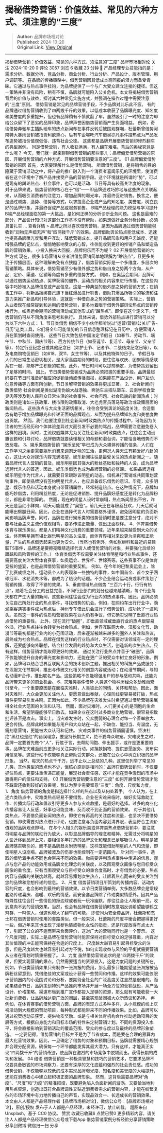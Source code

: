 # 揭秘借势营销：价值效益、常见的六种方式、须注意的“三度”

> **Author:** 品牌市场相对论  
> **Published:** 2024-10-20  
> **Original Link:** [View Original](https://www.woshipm.com/marketing/6129807.html)

---

揭秘借势营销：价值效益、常见的六种方式、须注意的“三度” 品牌市场相对论 关注 2024-10-20 0 评论 3057 浏览 6 收藏 23 分钟 🔗 产品经理专业技能指的是：需求分析、数据分析、竞品分析、商业分析、行业分析、产品设计、版本管理、用户调研等。 在品牌的传播策略中，借势营销因其低成本高回报的潜力而备受青睐。它通过与热点事件挂钩，为品牌提供了一个与广大受众建立连接的捷径。但这一策略并非没有风险，稍有不慎，品牌就可能陷入公关危机。本文将揭秘借势营销背后的价值与效益，探讨其六种常见实施方式，并强调在操作过程中需要注意的“三度”原则。 借势营销是常见的品牌营销手段，不少品牌对此乐此不疲。 有的品牌通过借势营销收到了四两拨千斤的效果，以低成本收获了品牌曝光度、知名度和美誉度的多重提升，但也有品牌稍有不慎就翻了车，虽然吸引了一时的注意力却给公众留下了恶劣的品牌印象，品牌声誉因借势营销而产生负面增益。 例如，奇瑞借势奔驰车主插队砸车的热点新闻却在事件反转后被围观群嘲，杜蕾斯曾借势河南特大暴雨营销被指责利欲熏心，后有车企哪吒汽车借吴亦凡事件蹭热点为产品发布造势被指价值观低俗、违背社会公德。 这些都是品牌开展借势营销却惨烈翻车的典型案例。 同是借势营销，有人收获满满，有人翻车难堪，背后的奥秘究竟是什么呢？ 今天，我们就一起来聊聊借势营销的那些事儿：品牌偏爱借势营销的原因、开展借势营销的六种方式、开展借势营销要注意的”三度“。 01 品牌偏爱借势营销的原因 首先，大家要理解什么是借势营销。 所谓借势营销，是将销售的目的隐藏于营销活动之中，将产品的推广融入到一个消费者喜闻乐见的环境里，使消费者在这个环境中了解产品并接受产品的营销手段。这个环境就是所谓的“势”，可以是现有的舆论热点、社会事件，也可以是活动、节日等具有较高关注度的现象。 对于品牌来说，借势营销的核心在于“借”——即品牌通过巧妙地与这些热点关联起来，从而吸引消费者的注意力，增加品牌的曝光率，并最终促进销售。换言之，便是通过顺势、造势、借势等方式，以求提高企业或产品的知名度、美誉度，树立良好的品牌形象，并最终促成产品或服务销售。 B端产品经理的能力模型与学习提升 B端产品经理面临的第一大挑战，是如何正确的分析诊断业务问题。 这也是最难的部分，产品设计知识对这部分工作基本没有帮助，如果想做好业务分析诊断，必须具备扎实 ... 查看详情 > 品牌之所以喜欢借势营销，是因为品牌通过借势营销能够收到“润物无声细无声”和“四两拨千斤”的效果。品牌借助舆论热点能低成本、迅速地提高品牌曝光度和用户互动，降低营销成本，提升品牌形象和用户忠诚度，还能增强品牌的记忆点，悄悄地影响受众的心智，往往能收到更好的推销产品和塑造品牌的营销效果。 小投入换来大回报，品牌何乐而不为呢？ 02 开展借势营销的六种方式 现在，很多市场营销从业者讲借势营销简单地理解为“蹭热点”，且更多关注于传播层面，这种理解未免有点狭隘了，借势营销实际是一个多维度、多层次的营销策略。具体来说，借势营销至少有借外部之势和借自身之势两个方向，从产品、定价、渠道、促销等角度有多重的借势方式。 例如，在奥运会期间，品牌可以通过借势运动热点、奖牌获得的细节、运动员的相关内容来进行传播，在这些内容中巧妙植入品牌信息或产品信息，这是一种典型的借外部之势的营销方式；在销售工作中，将新品捆绑自己旗下当红爆品进行销售，借助其爆品所吸引的客流和注意力来推广新品和引导体验，这就是一种借自身之势的营销策略。 实际上，营销从业者现在经常提到和运用的借势营销，更多地着眼于借势外部舆论热点的营销传播行为，如奥运会期间的营销活动或其他形式的“蹭热点”。即使在这个定义下，借势营销仍可从不同角度来思考和执行。 具体来说，借势外部热点进行营销可以分为以下六种方式： 1、节日类借势 相信不少小伙伴都听说过“运营/营销/公关/广告-日历”这类工具，它们将全年可能借势的节日信息整理标记在日历中，方便营销人员在策划时查阅使用。 这些节日大致包括中国法定节假日（如春节、劳动节、端午节、中秋节、国庆节等）、西方传统节日（如圣诞节、复活节、母亲节、父亲节等）、特定行业纪念日或其他纪念日（如护士节、记者节、二战结束纪念日等），以及电商购物促销日（如618、双11、女生节等），以及其他特殊的日子。 节假日与人们的日常生活密切相关，是大家高度期待的时段，更往往与欢庆、团聚等情感联系在一起，能够产生积极的联想。此外，节日时间可以提前确定，为借势策划留出了足够的时间。 因此，节日类借势营销成为品牌必须把握的重要手段。品牌最起码要在节日时准备好相应的促销活动或传播海报，如果能在产品设计、用户互动、创意传播等方面有所创新，节日类解释营销的效果将更加显著。 2、社会新闻/时政类借势 社会新闻是类似湖南伪娘大战港独、奔驰车主插队砸车、云南学校食堂臭肉等涉及到人民群众日常生活的社会事件、社会问题、社会风貌的新闻热点；时政类则是诸如三孩政策、楼市限购政策取消、大老虎官员落马等政治或政策层面的新闻热点。 这些热点与大众生活密切相关，往往会受到舆论的高度关注，合适借势有助于增加品牌曝光和传递正面的品牌观点，从而为提升品牌知名度和美誉度做出贡献。 然而，我们也要注意到社会新闻/时政类热点的传播过程中，可能因为关注者的生活经历和个体体验差异过大而引发不必要的骂战，品牌需要注意避免卷入这样的困境。同时，主流权威媒体尤为关注社会新闻/时政类热点，往往会主动设置议题和引导讨论，品牌借势就要读懂相关的命题和潜台词，才能恰当地借势而不致反噬。 3、娱乐类借势营销 “娱乐至死”早已成为大众媒体传播的信条，人们在工作学习之余更需要娱乐消费来调剂乏味的生活，更何况人类天生有颗爱好八卦的心，这让大众对娱乐内容充满渴望。娱乐新闻往往是最受关注的热点新闻之一。随着品牌代言人营销的普及，娱乐明星因其强大的粉丝基础和独特的人设，成为品牌选聘代言人的首选，因此，娱乐类借势也成为品牌营销的必修课。 如果品牌选择娱乐明星作为代言人，就需要日常跟踪该明星的动态，借机进行营销或共同策划营销事件。即使品牌没有签约明星代言人，也应具备娱乐借势的意识。毕竟，众多明星、娱乐作品和活动本身就自带营销属性，经常制造热点。在这种情况下，品牌如能巧妙借势，利用粉丝热度，无论是促进销售、提升品牌好感度还是转化为品牌粉丝，都是非常划算的。 然而，现在的明星人设时常崩塌，热点新闻层出不穷，昨天还是当红小鲜肉，明天可能就成了“吴签”。前几天还在与粉丝狂欢，几天后就可能曝出劈腿丑闻。因此，企业在选择代言人时需要格外谨慎，避免因明星的负面新闻影响品牌声誉。同时，品牌在进行娱乐类的借势营销时更是要注意分寸，绝对不要与社会主义主流价值观相背，要多传递正能量、做出正面榜样。 4、体育类借势 体育与娱乐类似，都是人们精神文化消费的重要领域，近年来越来越受到大众的关注。体育明星拥有堪比娱乐明星的高关注度，而体育界相对来说更为清爽和正能量，产生的热点借势起来也更为安全。（当然也有例外，例如张继科和最近的易建联TS事件，品牌还是要擦亮眼睛选择代言人或借势营销的对象，并要强化后续的跟踪和风险管控的工作。） 体育类借势不仅需要关注体育明星和行业热点事件，还需要高度关注大型体育赛事，如奥运会、世界杯、世锦赛等。这些赛事不仅是体育竞技的盛宴，也是品牌借势营销的重要契机。 例如，在今年的巴黎奥运会上，除了比赛成绩之外，运动员个人的表现和一些独特的事件，如中国首金、首个女子网球冠军、水花消失术等，都成为了热议的话题。不少企业结合运动员或事件策划了营销传播，取得了不错的效果。 5、垂直领域热点借势 “三百六十行，行行有热点”，随着社会分工的日益完善，不同行业部门的划分也越来越清晰，每个行业每天都在产生大量的新闻，这些新闻往往会成为行业内的热点事件。因此，品牌必须关注自己所处行业的热点事件，寻找借势的机会。例如，在网约车出行行业中，滴滴乘客遇害事件成为热点后，神州专车借此机会进行了借势营销，成功抢了一波风头。虽然这一事件的性质和营销效果在业内仍有争议，但它确实说明了垂直行业热点借势的重要性。 此外，现在流行“破圈”，即垂直领域或垂直行业的热点很容易外溢，行业热点往往会转变为社会热点。例如，世界互联网大会、汉服文化节、动漫节等最初都是行业内的小范围活动，后来逐渐被越来越多的圈外人关注和热议，最终成为社会热点。品牌在借势这样的行业热点时，不仅需要对该领域有一定的理解，还要能够向外联想，结合社会发展的趋势和大众生活，创造新的次生热点。只有这样，借势营销才能取得更好的效果。 通过关注行业热点并善于“破圈”，品牌不仅能够提升自身的曝光度和影响力，还能在更广泛的受众中树立良好的形象。例如，品牌可以结合世界互联网大会的技术创新主题，推出相关的科技产品或服务；在汉服文化节期间，推出与传统文化相关的创意内容或活动；在动漫节期间，与知名动漫IP合作，推出联名产品。这些策略不仅能增强用户的参与感和共鸣，还能为品牌带来更多的商业机会。 6、灾难类事件借势 人类这个物种历经众多劫难而繁衍至今，一个重要原因是在面临灾难时，人类彼此的同情、关怀和帮助。因此，面对灾难时，大众会更加关注他人，更愿意做出奉献，心理防线更容易被打破，热点事件更容易引发共鸣。正因为如此，不少品牌在灾难发生时希望通过借势营销来赢得全社会大范围的关注和认可。 然而，面对灾难时，人们更关心的是同胞的生命和生活，希望阴霾能够早日散去。如果企业在这时过多商业化地营销，很容易招致批评甚至是攻击。事实上，当灾难发生时，公众脆弱的心理会对每一个善举放大、更会传扬。品牌此时如果能与用户和大众站在一起，不缺位、能担当、有温度，无需刻意营销，更能被大众认可和记住。 灾难类事件的借势营销需谨慎，坚决杜绝“黑红也是红”的错误理念，要坚持长期主义，绝不要哗众取宠。灾难发生之时，品牌一定要首先做个“人”，行胜于言，去帮助同胞、伸出援手，或许是更重要的事。品牌在灾难面前应更多地关注实际行动，如捐款捐物、提供志愿服务、发布实用信息等。这些行动不仅能够真正帮助受灾群众，还能在公众心中树立积极的品牌形象。 当然，每天的热点千千万，远不止以上总结的几种。这里仅列举了常见的几类，其他类型的热点也不少，但核心原则是相同的：品牌在借势营销时，不仅要抓住热点，更要注重传递正能量，展现社会责任感，这样才能在竞争激烈的市场中赢得用户的信任和支持。 03 开展借势营销要注意的“三度” 如何开展借势营销才能不踩雷还收到较好的效果呢，我认为至少需要留意“三度”：角度、尺度和力度。 1、角度 借势营销的角度是指选择什么样的热点以及从何处着手。 个人认为，在上述六类热点中，灾难类热点轻易不要借势。企业在灾难来临时，做好实际救助工作、传播实际行动和倡议引导更多人参与灾难救援，是最好的选择。过多的商业化传播容易让人反感，好事也可能变味，反而收不到正面的营销效果。 对于其他几类热点，不要借负面新闻的热点，即使它有再高的关注度和流量，也坚决不要借势营销。即使需要对热点进行评论，也要注意与负面内容划清界限，表达符合主流价值观的品牌观点即可。 在与个人相关的娱乐类或体育类热点借势营销中，要注意将明星与品牌的联动行为放大，以彰显品牌倡导的理念和精神。无需过分将明星的人设迁移到品牌上来，要相信多年打造的品牌文化和理念已足够吸引人，明星是被品牌感召吸引的，而不是品牌趋炎附势明星。这样既能借助明星的人气和流量，即使明星人设崩塌，品牌被波及的伤害也能控制在一定范围内。 针对同一事件，选取的借势着手点不同也会带来不同的效果。你需要评判热点事件中传递的信息、观点与您产品的功能效用或品牌文化理念的关联度，以及围观受众画像与您目标受众画像的重合度。只有当围观受众与目标受众的重合度高时，才有借势的必要。热点内容与品牌的关联度越高，就越容易策划次生热点，让顺着热点而来的受众关注到您的品牌和您想传递的信息。 2、尺度 借势营销项目所策划的传播内容、活动内容的尺度，也会影响到最终的营销效果。以节日类营销举例，大多数品牌会是常规套路传递喜庆、温暖、欢乐的情感，而安全套品牌除了传递类似情感外，因其产品特殊性往往会打一些情色的擦边球或者玩一玩冷幽默，却往往会让人眼前一亮，收到意向不到的营销效果。当然，也会有品牌在借势营销时故意唱反调希望能够鹤立鸡群、一鸣惊人，但这也增大了翻车的可能。 即使同为安全套品牌，杜蕾斯和杰士邦在借势营销时使用的套路类似，但一般来说，杜蕾斯的尺度平衡会把握得更好一些，但近年来其也出现了淫秽色情或物化女性的指责，还是尺度放得有点太大了，引起了公众的不适而带来负面评价，这对广大的营销同行也是一个警示。 这个尺度问题，实际上是品牌在借势营销时能否保持对目标受众的足够尊重，内容对其价值观的冲击能否保持在合适的尺度上。 尺度越大越容易引起目标受众的注意，但是尺度越大也越容易引起对方不悦，如何实现收益与风险的平衡就需要营销从业者在策划时慎重把握了。 3、力度 虽然借势营销追求的是“四两拨千斤”的效果，但要实现营销的爆点，仍然需要适当的资源投入，这是力度问题的关键所在。 例如，节日类营销如果只有制作一张海报的费用，那么最多只能期望这张海报被品牌粉丝留意到，凭借绝佳的文案或设计获得一些赞同和传播。这样的效果可能仅限于营销圈内的小范围讨论和分析，要期待全社会的广泛高度关注显然是很难的。而如果结合节日，品牌策划特别产品推向市场并开展一场全方位的营销战役，从产品设计、价格策略、渠道布局到推广宣传都投入足够的资源，那么就有可能收获一大批新消费者，让品牌触达更广泛的圈层，甚至实现破圈被大众所热议和追捧。 再例如，在体育赛事的借势营销方面，品牌的表现方式多种多样，从小规模的线上庆祝活动到大规模的赞助项目，每种形式都能带来不同的传播效果。比如，品牌可以通过祝贺运动员获奖、提供物质奖励、或是与相关体育机构合作推动运动项目的发展等方式，根据自身能力和目标市场的特性来定制营销计划。不同的资源投入水平，将会直接影响到营销活动的覆盖范围、受众的参与度以及最终的品牌形象塑造。 一定要记得，借势营销的目标并不是为了节省成本，而是要在合理的预算内最大化营销效果。因此，一旦确定了借势的对象和预期目标，品牌就需要精心规划并合理分配资源，确保每一个环节都能发挥其最大潜力。只有这样，才能真正实现“四两拨千斤”的营销奇迹，使品牌在激烈的市场竞争中脱颖而出，获得长期的成功和发展。 04 结语 借势营销是一种极具智慧和技巧的营销艺术，它要求品牌不仅要具备敏锐的市场洞察力，还要有深厚的文化底蕴和强烈的社会责任感。成功的借势营销，不仅能够以较低的成本实现品牌曝光度、知名度和美誉度的大幅提升，还能在消费者心中建立起积极正面的品牌形象。 然而，这背后需要品牌对“角度”、“尺度”和“力度”的精准把控，既要避免陷入负面新闻的漩涡，又要恰当地利用热点资源，创造出既符合品牌调性又贴近消费者需求的营销内容，才能在纷繁复杂的市场环境中有力地传播自己的声音，实现品效合一、长远成长的营销效果。 本文由人人都是产品经理作者【品牌市场相对论】，微信公众号：【品牌市场相对论】，原创/授权 发布于人人都是产品经理，未经许可，禁止转载。 题图来自Unsplash，基于 CC0 协议。 赞赏 收藏已收藏6 点赞已赞0 更多精彩内容，请关注人人都是产品经理微信公众号或下载App 借势营销案例分析经验分享营销策略 分享到微博 微信扫一扫 分享